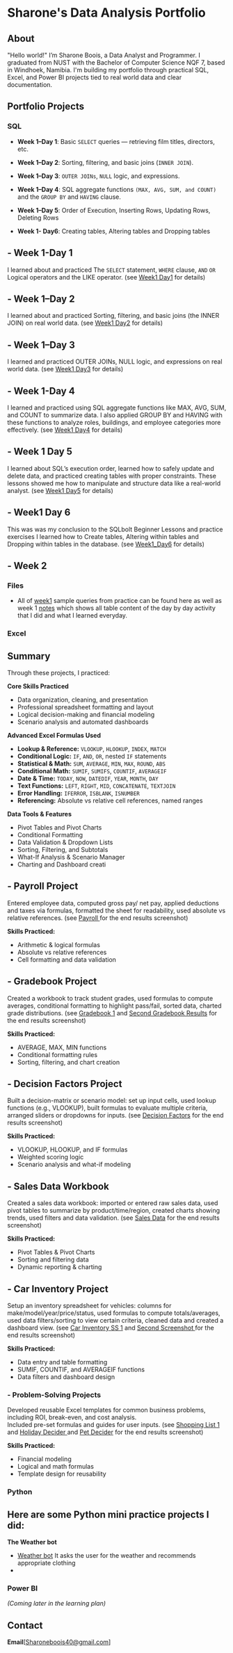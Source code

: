 # Sharone's Data Analysis Portfolio

## About
"Hello world!" I’m Sharone Boois, a Data Analyst and Programmer. I graduated from NUST with the Bachelor of Computer Science NQF 7, based in Windhoek, Namibia. I'm building my portfolio through practical SQL, Excel, and Power BI projects tied to real world data and clear documentation.

## Portfolio Projects

### SQL
- **Week 1–Day 1**: Basic `SELECT` queries — retrieving film titles, directors, etc.  
  
- **Week 1–Day 2**: Sorting, filtering, and basic joins (`INNER JOIN`).
  
- **Week 1–Day 3**: `OUTER JOINs`, `NULL` logic, and expressions.

- **Week 1–Day 4**: SQL aggregate functions `(MAX, AVG, SUM, and COUNT)` and the `GROUP BY` and `HAVING` clause. 

- **Week 1–Day 5**: Order of Execution, Inserting Rows, Updating Rows, Deleting Rows

- **Week 1- Day6**: Creating tables, Altering tables and Dropping tables


## - **Week 1-Day 1**
I learned about and practiced The `SELECT` statement, `WHERE` clause, `AND` `OR` Logical operators and the LIKE operator.
(see [Week1 Day1](https://github.com/Sharonevv/Data-Analysis-Portfolio/blob/main/week1/week1/week1_day1.sql) for details)

## - **Week 1–Day 2**
I learned about and practiced Sorting, filtering, and basic joins (the INNER JOIN) on real world data. 
  (see [Week1 Day2](https://github.com/Sharonevv/Data-Analysis-Portfolio/blob/main/week1/week1/week1_day2.sql) for details)

## - **Week 1–Day 3**
I learned and practiced OUTER JOINs, NULL logic, and expressions on real world data. 
(see [Week1 Day3](https://github.com/Sharonevv/Data-Analysis-Portfolio/blob/main/week1/week1/week1_day3.sql) for details) 

## - **Week 1-Day 4**
I learned and practiced using SQL aggregate functions like MAX, AVG, SUM, and COUNT to summarize data. I also applied GROUP BY and HAVING with these functions to analyze roles, buildings, and employee categories more effectively.
 (see [Week1 Day4](https://github.com/Sharonevv/Data-Analysis-Portfolio/blob/main/week1/week1/week1_day4.sql) for details)

## - **Week 1 Day 5**
I learned about SQL’s execution order, learned how to safely update and delete data, and practiced creating tables with proper constraints. These lessons showed me how to manipulate and structure data like a real-world analyst.
(see [Week1 Day5](https://github.com/Sharonevv/Data-Analysis-Portfolio/blob/main/week1/week1/week1_day5.sql) for details)

## - **Week1 Day 6**
This was was my conclusion to the SQLbolt Beginner Lessons and practice exercises I learned how to Create tables, Altering within tables and Dropping within tables in the database. (see [Week1_Day6](https://github.com/Sharonevv/Data-Analysis-Portfolio/blob/main/week1/week1/week1_%20day6.sql) for details)


## - **Week 2**

### Files
- All of [week1](https://github.com/Sharonevv/Data-Analysis-Portfolio/tree/main/week1) sample queries from practice can be found here as well as week 1 [notes]( https://github.com/Sharonevv/Data-Analysis-Portfolio/blob/main/week1/notes.md ) which shows all table content of the day by day activity that I did and what I learned everyday.  


### Excel

##  Summary

Through these projects, I practiced:

**Core Skills Practiced**
- Data organization, cleaning, and presentation  
- Professional spreadsheet formatting and layout  
- Logical decision-making and financial modeling  
- Scenario analysis and automated dashboards  

**Advanced Excel Formulas Used**
- **Lookup & Reference:** `VLOOKUP`, `HLOOKUP`, `INDEX`, `MATCH`  
- **Conditional Logic:** `IF`, `AND`, `OR`, nested `IF` statements  
- **Statistical & Math:** `SUM`, `AVERAGE`, `MIN`, `MAX`, `ROUND`, `ABS`  
- **Conditional Math:** `SUMIF`, `SUMIFS`, `COUNTIF`, `AVERAGEIF`  
- **Date & Time:** `TODAY`, `NOW`, `DATEDIF`, `YEAR`, `MONTH`, `DAY`  
- **Text Functions:** `LEFT`, `RIGHT`, `MID`, `CONCATENATE`, `TEXTJOIN`  
- **Error Handling:** `IFERROR`, `ISBLANK`, `ISNUMBER`  
- **Referencing:** Absolute vs relative cell references, named ranges  

**Data Tools & Features**
- Pivot Tables and Pivot Charts  
- Conditional Formatting  
- Data Validation & Dropdown Lists  
- Sorting, Filtering, and Subtotals  
- What-If Analysis & Scenario Manager  
- Charting and Dashboard creati

## - **Payroll Project**
Entered employee data, computed gross pay/ net pay, applied deductions and taxes via formulas, formatted the sheet for readability, used absolute vs relative references. (see [Payroll ](https://github.com/Sharonevv/Data-Analysis-Portfolio/blob/main/Excel/Payroll.PDF)for the end results screenshot)

**Skills Practiced:**  
- Arithmetic & logical formulas  
- Absolute vs relative references  
- Cell formatting and data validation  


## - **Gradebook Project**
Created a workbook to track student grades, used formulas to compute averages, conditional formatting to highlight pass/fail, sorted data, charted grade distributions. (see [Gradebook 1](https://github.com/Sharonevv/Data-Analysis-Portfolio/blob/main/Excel/GradeBook%20(1)(2).PDF) and [Second Gradebook Results](https://github.com/Sharonevv/Data-Analysis-Portfolio/blob/main/Excel/GradeBook%20(1)(1).PDF) for the end results screenshot)

**Skills Practiced:**  
- AVERAGE, MAX, MIN functions  
- Conditional formatting rules  
- Sorting, filtering, and chart creation  


## - **Decision Factors Project**
Built a decision-matrix or scenario model: set up input cells, used lookup functions (e.g., VLOOKUP), built formulas to evaluate multiple criteria, arranged sliders or dropdowns for inputs. (see [Decision Factors](https://github.com/Sharonevv/Data-Analysis-Portfolio/blob/main/week1/week1/week1_%20day6.sql) for the end results screenshot)

**Skills Practiced:**  
- VLOOKUP, HLOOKUP, and IF formulas  
- Weighted scoring logic  
- Scenario analysis and what-if modeling 


## - **Sales Data Workbook**
Created a sales data workbook: imported or entered raw sales data, used pivot tables to summarize by product/time/region, created charts showing trends, used filters and data validation. (see [Sales Data](https://github.com/Sharonevv/Data-Analysis-Portfolio/blob/main/week1/week1/week1_%20day6.sql) for the end results screenshot)

**Skills Practiced:**  
- Pivot Tables & Pivot Charts  
- Sorting and filtering data  
- Dynamic reporting & charting  


## - **Car Inventory Project**
Setup an inventory spreadsheet for vehicles: columns for make/model/year/price/status, used formulas to compute totals/averages, used data filters/sorting to view certain criteria, cleaned data and created a dashboard view. (see [Car Inventory SS 1](https://github.com/Sharonevv/Data-Analysis-Portfolio/blob/main/Excel/Car.Inventory%20(1)(1).PDF) and [Second Screenshot ](https://github.com/Sharonevv/Data-Analysis-Portfolio/blob/main/Excel/Car.Inventory%20(1).PDF)for the end results screenshot)

**Skills Practiced:**  
- Data entry and table formatting  
- SUMIF, COUNTIF, and AVERAGEIF functions 
- Data filters and dashboard design  


### - **Problem-Solving Projects**  
Developed reusable Excel templates for common business problems, including ROI, break-even, and cost analysis.  
Included pre-set formulas and guides for user inputs. (see [Shopping List 1](https://github.com/Sharonevv/Data-Analysis-Portfolio/blob/main/Excel/ShoppingList.PDF) and [Holiday Decider ](https://github.com/Sharonevv/Data-Analysis-Portfolio/blob/main/Excel/HolidayDecider.PDF)and [Pet Decider](https://github.com/Sharonevv/Data-Analysis-Portfolio/blob/main/Excel/Car.Inventory%20(1).PDF) for the end results screenshot)

**Skills Practiced:**  
- Financial modeling  
- Logical and math formulas  
- Template design for reusability

### Python
## Here are some Python mini practice projects I did:

**The Weather bot**
- [Weather bot](https://github.com/Sharonevv/Data-Analysis-Portfolio/blob/main/Python%20Minis/Weather_bot.py) It asks the user for the weather and recommends appropriate clothing
- 

### Power BI
*(Coming later in the learning plan)*

## Contact
**Email**[Sharoneboois40@gmail.com]

